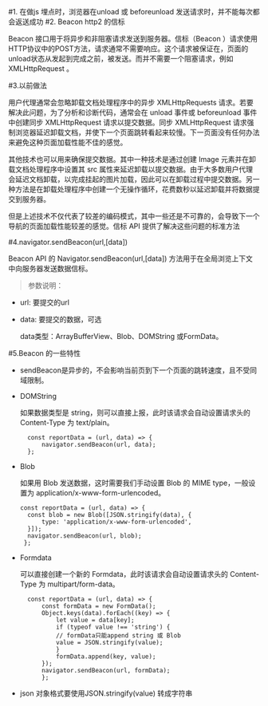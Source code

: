 #1. 在做js 埋点时，浏览器在unload 或 beforeunload  发送请求时，并不能每次都会返送成功
#2. Beacon http2 的信标
   
   Beacon 接口用于将异步和非阻塞请求发送到服务器。信标（Beacon ）请求使用HTTP协议中的POST方法，请求通常不需要响应。这个请求被保证在，页面的unload状态从发起到完成之前，被发送。而并不需要一个阻塞请求，例如 XMLHttpRequest 。

#3.以前做法
  
  用户代理通常会忽略卸载文档处理程序中的异步 XMLHttpRequests 请求。若要解决此问题，为了分析和诊断代码，通常会在 unload 事件或 beforeunload 事件中创建同步 XMLHttpRequest 请求以提交数据。同步 XMLHttpRequest 请求强制浏览器延迟卸载文档，并使下一个页面跳转看起来较慢。下一页面没有任何办法来避免这种页面加载性能不佳的感觉。

  其他技术也可以用来确保提交数据。其中一种技术是通过创建 Image 元素并在卸载文档处理程序中设置其 src 属性来延迟卸载以提交数据。由于大多数用户代理会延迟文档卸载，以完成挂起的图片加载，因此可以在卸载过程中提交数据。另一种方法是在卸载处理程序中创建一个无操作循环，花费数秒以延迟卸载并将数据提交到服务器。

 但是上述技术不仅代表了较差的编码模式，其中一些还是不可靠的，会导致下一个导航的页面加载性能较差的感觉。信标 API 提供了解决这些问题的标准方法

#4.navigator.sendBeacon(url,[data]) 

Beacon API 的 Navigator.sendBeacon(url,[data]) 方法用于在全局浏览上下文中向服务器发送数据信标。

>参数说明：

+ url: 要提交的url
+ data: 要提交的数据，可选
    
    data类型：ArrayBufferView、Blob、DOMString 或FormData。

#5.Beacon 的一些特性

+ sendBeacon是异步的，不会影响当前页到下一个页面的跳转速度，且不受同域限制。
+ DOMString
  
  如果数据类型是 string，则可以直接上报，此时该请求会自动设置请求头的 Content-Type 为 text/plain。

        const reportData = (url, data) => {
            navigator.sendBeacon(url, data);
        };
+ Blob

    如果用 Blob 发送数据，这时需要我们手动设置 Blob 的 MIME type，一般设置为 application/x-www-form-urlencoded。

      const reportData = (url, data) => {
        const blob = new Blob([JSON.stringify(data), {
            type: 'application/x-www-form-urlencoded',
        }]);
        navigator.sendBeacon(url, blob);
       };

+ Formdata
  
  可以直接创建一个新的 Formdata，此时该请求会自动设置请求头的 Content-Type 为 multipart/form-data。

        const reportData = (url, data) => {
            const formData = new FormData();
            Object.keys(data).forEach((key) => {
                let value = data[key];
                if (typeof value !== 'string') {
                // formData只能append string 或 Blob
                value = JSON.stringify(value);
                }
                formData.append(key, value);
            });
            navigator.sendBeacon(url, formData);
            };

+ json 对象格式要使用JSON.stringify(value) 转成字符串